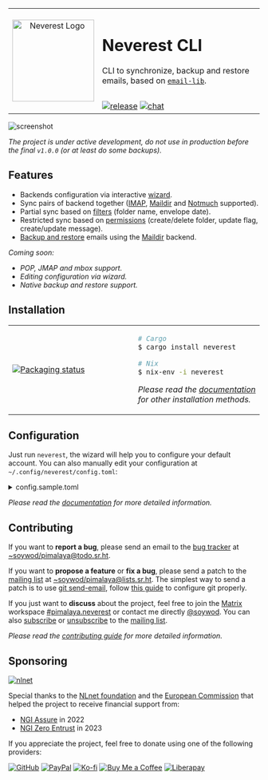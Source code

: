 <table>
  <tbody>
    <tr>
      <td align="center" rowspan="2">
	    <br/>
        <img src="https://git.sr.ht/~soywod/neverest-cli/blob/master/logo.svg" alt="Neverest Logo" width="164" height="164" />
	    <br/>
	    <br/>
      </td>
      <td>
        <h1>Neverest CLI</h1>
		<p>
		  CLI to synchronize, backup and restore emails, based on
          <a href="https://crates.io/crates/email-lib"><code>email-lib</code></a>.
        </p>
      </td>
    </tr>
    <tr>
      <td>
        <a href="https://github.com/soywod/neverest/releases/latest"><img src="https://img.shields.io/github/v/release/soywod/neverest?color=success" alt="release"/></a>
        <a href="https://matrix.to/#/#pimalaya.neverest:matrix.org"><img src="https://img.shields.io/matrix/pimalaya.neverest:matrix.org?color=success&label=chat" alt="chat"/></a>
      </td>
    </tr>
  </tbody>
</table>

![screenshot](https://pimalaya.org/neverest/cli/latest/screenshot.jpeg)

*The project is under active development, do not use in production before the final `v1.0.0` (or at least do some backups).*

## Features

- Backends configuration via interactive [wizard](https://pimalaya.org/neverest/cli/latest/configuration/index.html#automatically-using-the-wizard).
- Sync pairs of backend together ([IMAP](https://pimalaya.org/neverest/cli/latest/configuration/imap.html), [Maildir](https://pimalaya.org/neverest/cli/latest/configuration/maildir.html) and [Notmuch](https://pimalaya.org/neverest/cli/latest/configuration/notmuch.html) supported).
- Partial sync based on [filters](https://pimalaya.org/neverest/cli/latest/configuration/index.html#folderfilter) (folder name, envelope date).
- Restricted sync based on [permissions](https://pimalaya.org/neverest/cli/latest/configuration/index.html#leftrightfolderpermissions) (create/delete folder, update flag, create/update message).
- [Backup and restore](https://pimalaya.org/neverest/cli/latest/usage/backup-and-restore.html) emails using the [Maildir](https://pimalaya.org/neverest/cli/latest/configuration/maildir.html) backend.

*Coming soon:*

- *POP, JMAP and mbox support.*
- *Editing configuration via wizard.*
- *Native backup and restore support.*

## Installation

<table>
<tr>
<td width="50%">
<a href="https://repology.org/project/neverest/versions">
<img src="https://repology.org/badge/vertical-allrepos/neverest.svg" alt="Packaging status" />
</a>
</td>
<td width="50%">

```bash
# Cargo
$ cargo install neverest

# Nix
$ nix-env -i neverest
```

*Please read the [documentation](https://pimalaya.org/neverest/cli/latest/installation.html) for other installation methods.*

</td>
</tr>
</table>

## Configuration

Just run `neverest`, the wizard will help you to configure your default account. You can also manually edit your configuration at `~/.config/neverest/config.toml`:

<details>
  <summary>config.sample.toml</summary>

  ```toml
  [accounts.example]

  # The current `example` account will be used by default.
  default = true
  
  # Filter folders according to the given rules.
  #
  # folder.filter.include = ["INBOX", "Sent"]
  # folder.filter.exclude = ["All Mails"]
  folder.filter = "all"
  
  # Filter envelopes according to the given rules.
  #
  # envelope.filter.before = "1990-12-31T23:59:60Z"
  # envelope.filter.after = "1990-12-31T23:59:60Z"
  
  # The left backend configuration.
  #
  # In this example, the left side acts as our local cache.
  left.backend.type = "maildir"
  left.backend.root-dir = "/tmp/example"
  
  # The left backend permissions.
  #
  # Example of a full permissive backend (default behaviour):
  left.folder.permissions.create = true
  left.folder.permissions.delete = true
  left.flag.permissions.update = true
  left.message.permissions.create = true
  left.message.permissions.delete = true
  
  # The right backend configuration.
  #
  # In this example, the right side acts as our remote.
  right.backend.type = "imap"
  right.backend.host = "localhost"
  right.backend.port = 3143
  right.backend.login = "alice@localhost"
  
  # The right backend password.
  #
  # right.backend.passwd.cmd = "echo password"
  # right.backend.passwd.keyring = "password-keyring-entry"
  right.backend.passwd.raw = "password"
  
  # The right backend encryption.
  #
  # right.backend.encryption = "tls" # or true
  # right.backend.encryption = "start-tls"
  right.backend.encryption = "none" # or false
  
  # The right backend permissions.
  #
  # In this example, we set up safe permissions by denying deletions
  # remote side.
  right.folder.permissions.delete = false
  right.message.permissions.delete = false

  # The right folder aliases
  #
  # In this example, we define custom folder aliases for the right
  # side. They are useful when you need to map left and right folders
  # together.
  right.folder.aliases.inbox = "Inbox"
  right.folder.aliases.sent = "Sent Mails"
  ```
</details>

*Please read the [documentation](https://pimalaya.org/neverest/cli/latest/configuration/) for more detailed information.*

## Contributing

If you want to **report a bug**, please send an email to the [bug tracker](https://todo.sr.ht/~soywod/pimalaya) at [~soywod/pimalaya@todo.sr.ht](mailto:~soywod/pimalaya@todo.sr.ht).

If you want to **propose a feature** or **fix a bug**, please send a patch to the [mailing list](https://lists.sr.ht/~soywod/pimalaya) at [~soywod/pimalaya@lists.sr.ht](mailto:~soywod/pimalaya@lists.sr.ht). The simplest way to send a patch is to use [git send-email](https://git-scm.com/docs/git-send-email), follow [this guide](https://git-send-email.io/) to configure git properly.

If you just want to **discuss** about the project, feel free to join the [Matrix](https://matrix.org/) workspace [#pimalaya.neverest](https://matrix.to/#/#pimalaya.neverest:matrix.org) or contact me directly [@soywod](https://matrix.to/#/@soywod:matrix.org). You can also [subscribe](mailto:~soywod/pimalaya+subscribe@lists.sr.ht) or [unsubscribe](mailto:~soywod/pimalaya+unsubscribe@lists.sr.ht) to the [mailing list](https://lists.sr.ht/~soywod/pimalaya).

*Please read the [contributing guide](https://pimalaya.org/neverest/cli/latest/contributing.html) for more detailed information.*

## Sponsoring

[![nlnet](https://nlnet.nl/logo/banner-160x60.png)](https://nlnet.nl/project/Neverest/index.html)

Special thanks to the [NLnet foundation](https://nlnet.nl/project/Neverest/index.html) and the [European Commission](https://www.ngi.eu/) that helped the project to receive financial support from:

- [NGI Assure](https://nlnet.nl/assure/) in 2022
- [NGI Zero Entrust](https://nlnet.nl/entrust/) in 2023

If you appreciate the project, feel free to donate using one of the following providers:

[![GitHub](https://img.shields.io/badge/-GitHub%20Sponsors-fafbfc?logo=GitHub%20Sponsors)](https://github.com/sponsors/soywod)
[![PayPal](https://img.shields.io/badge/-PayPal-0079c1?logo=PayPal&logoColor=ffffff)](https://www.paypal.com/paypalme/soywod)
[![Ko-fi](https://img.shields.io/badge/-Ko--fi-ff5e5a?logo=Ko-fi&logoColor=ffffff)](https://ko-fi.com/soywod)
[![Buy Me a Coffee](https://img.shields.io/badge/-Buy%20Me%20a%20Coffee-ffdd00?logo=Buy%20Me%20A%20Coffee&logoColor=000000)](https://www.buymeacoffee.com/soywod)
[![Liberapay](https://img.shields.io/badge/-Liberapay-f6c915?logo=Liberapay&logoColor=222222)](https://liberapay.com/soywod)

